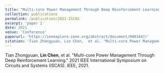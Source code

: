 ```yaml
---
title: "Multi-core Power Management Through Deep Reinforcement Learning"
collection: publications
permalink: /publication/2021-ISCAS
excerpt: 'paper 1'
date: 2021
venue: 'Conference'
paperurl: 'https://ieeexplore.ieee.org/abstract/document/9401447/'
citation: 'Tian Zhongyuan, Lin Chen,  et al. "Multi-core Power Management Through Deep Reinforcement Learning." 2021 IEEE International Symposium on Circuits and Systems (ISCAS). IEEE, 2021.'
---
```

Tian Zhongyuan, **Lin Chen**,  et al. "Multi-core Power Management Through Deep Reinforcement Learning." 2021 IEEE International Symposium on Circuits and Systems (ISCAS). IEEE, 2021.
